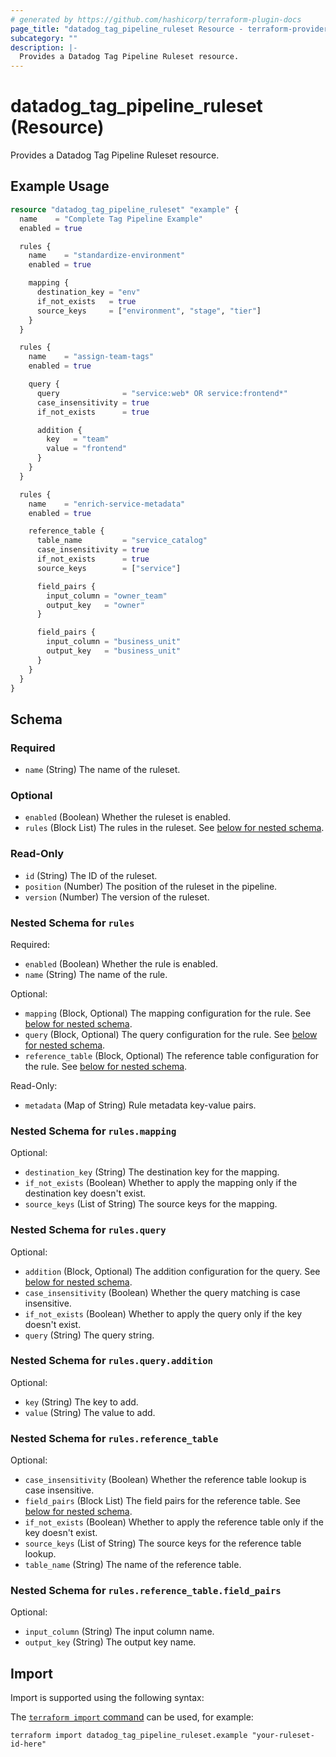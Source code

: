 ```yaml
---
# generated by https://github.com/hashicorp/terraform-plugin-docs
page_title: "datadog_tag_pipeline_ruleset Resource - terraform-provider-datadog"
subcategory: ""
description: |-
  Provides a Datadog Tag Pipeline Ruleset resource.
---
```


# datadog_tag_pipeline_ruleset (Resource)

Provides a Datadog Tag Pipeline Ruleset resource.

## Example Usage

```terraform
resource "datadog_tag_pipeline_ruleset" "example" {
  name    = "Complete Tag Pipeline Example"
  enabled = true

  rules {
    name    = "standardize-environment"
    enabled = true

    mapping {
      destination_key = "env"
      if_not_exists   = true
      source_keys     = ["environment", "stage", "tier"]
    }
  }

  rules {
    name    = "assign-team-tags"
    enabled = true

    query {
      query              = "service:web* OR service:frontend*"
      case_insensitivity = true
      if_not_exists      = true

      addition {
        key   = "team"
        value = "frontend"
      }
    }
  }

  rules {
    name    = "enrich-service-metadata"
    enabled = true

    reference_table {
      table_name         = "service_catalog"
      case_insensitivity = true
      if_not_exists      = true
      source_keys        = ["service"]

      field_pairs {
        input_column = "owner_team"
        output_key   = "owner"
      }

      field_pairs {
        input_column = "business_unit"
        output_key   = "business_unit"
      }
    }
  }
}
```

<!-- schema generated by tfplugindocs -->
## Schema

### Required

- `name` (String) The name of the ruleset.

### Optional

- `enabled` (Boolean) Whether the ruleset is enabled.
- `rules` (Block List) The rules in the ruleset. See [below for nested schema](#nestedblock--rules).

### Read-Only

- `id` (String) The ID of the ruleset.
- `position` (Number) The position of the ruleset in the pipeline.
- `version` (Number) The version of the ruleset.

<a id="nestedblock--rules"></a>
### Nested Schema for `rules`

Required:

- `enabled` (Boolean) Whether the rule is enabled.
- `name` (String) The name of the rule.

Optional:

- `mapping` (Block, Optional) The mapping configuration for the rule. See [below for nested schema](#nestedblock--rules--mapping).
- `query` (Block, Optional) The query configuration for the rule. See [below for nested schema](#nestedblock--rules--query).
- `reference_table` (Block, Optional) The reference table configuration for the rule. See [below for nested schema](#nestedblock--rules--reference_table).

Read-Only:

- `metadata` (Map of String) Rule metadata key-value pairs.

<a id="nestedblock--rules--mapping"></a>
### Nested Schema for `rules.mapping`

Optional:

- `destination_key` (String) The destination key for the mapping.
- `if_not_exists` (Boolean) Whether to apply the mapping only if the destination key doesn't exist.
- `source_keys` (List of String) The source keys for the mapping.


<a id="nestedblock--rules--query"></a>
### Nested Schema for `rules.query`

Optional:

- `addition` (Block, Optional) The addition configuration for the query. See [below for nested schema](#nestedblock--rules--query--addition).
- `case_insensitivity` (Boolean) Whether the query matching is case insensitive.
- `if_not_exists` (Boolean) Whether to apply the query only if the key doesn't exist.
- `query` (String) The query string.

<a id="nestedblock--rules--query--addition"></a>
### Nested Schema for `rules.query.addition`

Optional:

- `key` (String) The key to add.
- `value` (String) The value to add.



<a id="nestedblock--rules--reference_table"></a>
### Nested Schema for `rules.reference_table`

Optional:

- `case_insensitivity` (Boolean) Whether the reference table lookup is case insensitive.
- `field_pairs` (Block List) The field pairs for the reference table. See [below for nested schema](#nestedblock--rules--reference_table--field_pairs).
- `if_not_exists` (Boolean) Whether to apply the reference table only if the key doesn't exist.
- `source_keys` (List of String) The source keys for the reference table lookup.
- `table_name` (String) The name of the reference table.

<a id="nestedblock--rules--reference_table--field_pairs"></a>
### Nested Schema for `rules.reference_table.field_pairs`

Optional:

- `input_column` (String) The input column name.
- `output_key` (String) The output key name.

## Import

Import is supported using the following syntax:

The [`terraform import` command](https://developer.hashicorp.com/terraform/cli/commands/import) can be used, for example:

```shell
terraform import datadog_tag_pipeline_ruleset.example "your-ruleset-id-here"
```
